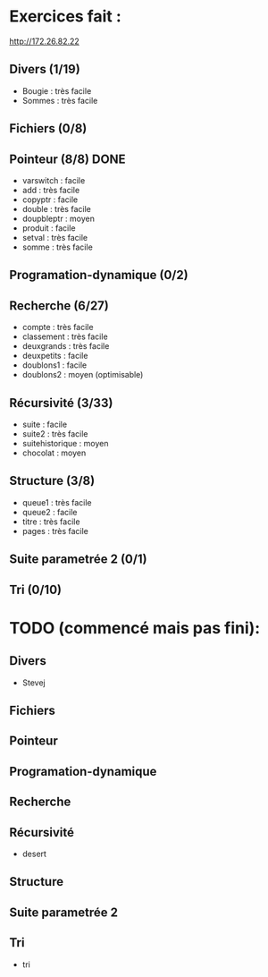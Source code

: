 # Exercices fait :
http://172.26.82.22 
## Divers (1/19)
- Bougie        : très facile
- Sommes        : très facile
## Fichiers (0/8)
## Pointeur (8/8)               DONE
- varswitch     : facile
- add           : très facile
- copyptr       : facile
- double        : très facile
- doupbleptr    : moyen
- produit       : facile
- setval        : très facile
- somme         : très facile
## Programation-dynamique (0/2)
## Recherche (6/27)
- compte        : très facile
- classement    : très facile
- deuxgrands    : très facile
- deuxpetits    : facile
- doublons1     : facile
- doublons2     : moyen         (optimisable)
## Récursivité (3/33)
- suite         : facile
- suite2        : très facile 
- suitehistorique : moyen
- chocolat      : moyen
## Structure (3/8)
- queue1        : très facile
- queue2        : facile
- titre         : très facile
- pages         : très facile
## Suite parametrée 2 (0/1)
## Tri (0/10)

# TODO (commencé mais pas fini):
## Divers
- Stevej
## Fichiers
## Pointeur
## Programation-dynamique
## Recherche
## Récursivité
- desert
## Structure
## Suite parametrée 2
## Tri
- tri